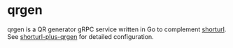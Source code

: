 # qrgen

qrgen is a QR generator gRPC service written in Go to complement [shorturl](https://github.com/juanjoss/shorturl). See [shorturl-plus-qrgen](https://github.com/juanjoss/shorturl-plus-qrgen) for detailed configuration.
